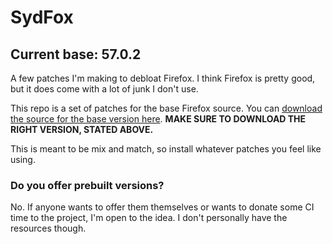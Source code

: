 # SydFox

## Current base: 57.0.2

A few patches I'm making to debloat Firefox. I think Firefox is pretty good, but it does come with a lot of junk I don't use.

This repo is a set of patches for the base Firefox source. You can [download the source for the base version here](https://archive.mozilla.org/pub/firefox/releases/). **MAKE SURE TO DOWNLOAD THE RIGHT VERSION, STATED ABOVE.**

This is meant to be mix and match, so install whatever patches you feel like using.

### Do you offer prebuilt versions?

No. If anyone wants to offer them themselves or wants to donate some CI time to the project, I'm open to the idea. I don't personally have the resources though.